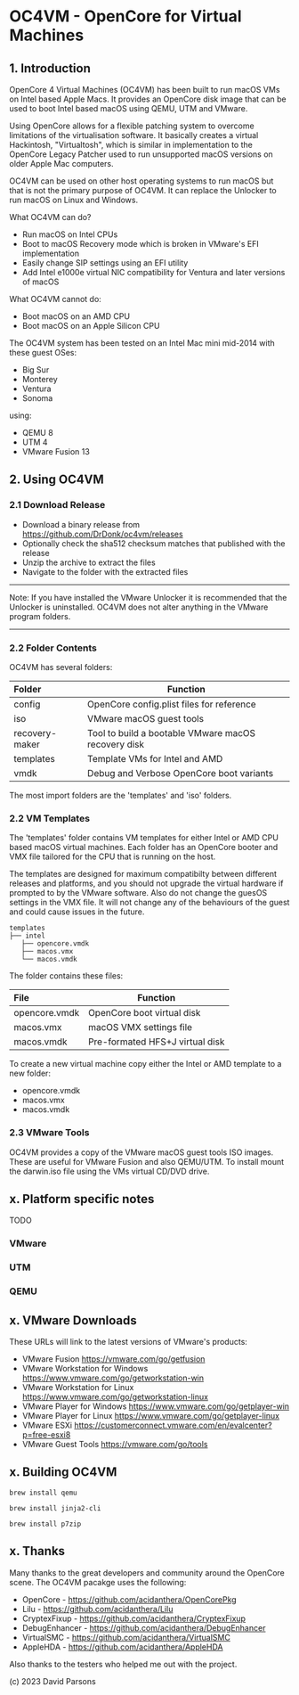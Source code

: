 # OC4VM - OpenCore for Virtual Machines
## 1. Introduction
OpenCore 4 Virtual Machines (OC4VM) has been built to run macOS VMs on Intel based Apple Macs. It provides an OpenCore 
disk image that can be used to boot Intel based macOS using QEMU, UTM and VMware.

Using OpenCore allows for a flexible patching system to overcome limitations of the virtualisation software. It 
basically creates a virtual Hackintosh, "Virtualtosh", which is similar in implementation to the OpenCore Legacy Patcher
used to run unsupported macOS versions on older Apple Mac computers.

OC4VM can be used on other host operating systems to run macOS but that is not the primary purpose of OC4VM. It can 
replace the Unlocker to run macOS on Linux and Windows.

What OC4VM can do?
* Run macOS on Intel CPUs
* Boot to macOS Recovery mode which is broken in VMware's EFI implementation
* Easily change SIP settings using an EFI utility
* Add Intel e1000e virtual NIC compatibility for Ventura and later versions of macOS

What OC4VM cannot do:
* Boot macOS on an AMD CPU
* Boot macOS on an Apple Silicon CPU

The OC4VM system has been tested on an Intel Mac mini mid-2014 with these guest OSes:
* Big Sur
* Monterey
* Ventura
* Sonoma

using:
* QEMU 8
* UTM 4
* VMware Fusion 13


## 2. Using OC4VM
### 2.1 Download Release

* Download a binary release from https://github.com/DrDonk/oc4vm/releases
* Optionally check the sha512 checksum matches that published with the release
* Unzip the archive to extract the files
* Navigate to the folder with the extracted files

***
Note:
If you have installed the VMware Unlocker it is recommended that the Unlocker is uninstalled. OC4VM does 
not alter anything in the VMware program folders.
***

### 2.2 Folder Contents

OC4VM has several folders:

| Folder         | Function                                            |
|:---------------|-----------------------------------------------------|
| config         | OpenCore config.plist files for reference           |
| iso            | VMware macOS guest tools                            |
| recovery-maker | Tool to build a bootable VMware macOS recovery disk |
| templates      | Template VMs for Intel and AMD                      |
| vmdk           | Debug and Verbose OpenCore boot variants            |

The most import folders are the 'templates' and 'iso' folders. 

### 2.2 VM Templates
The 'templates' folder contains VM templates for either Intel or AMD CPU based macOS virtual machines. 
Each folder has an OpenCore booter and VMX file tailored for the CPU that is running on the host.

The templates are designed for maximum compatibilty between different releases and platforms, and you should not 
upgrade the virtual hardware if prompted to by the VMware software. Also do not change the guesOS settings in the 
VMX file. It will not change any of the behaviours of the guest and could cause issues in the future.

```
templates
├── intel
   ├── opencore.vmdk
   ├── macos.vmx
   └── macos.vmdk

```
The folder contains these files:

| File          | Function                        |
|:--------------|---------------------------------|
| opencore.vmdk | OpenCore boot virtual disk      |
| macos.vmx     | macOS VMX settings file         |
| macos.vmdk    | Pre-formated HFS+J virtual disk |

To create a new virtual machine copy either the Intel or AMD template to a new folder:

* opencore.vmdk
* macos.vmx
* macos.vmdk

### 2.3 VMware Tools
OC4VM provides a copy of the VMware macOS guest tools ISO images. These are useful for VMware Fusion and also QEMU/UTM.
To install mount the darwin.iso file using the VMs virtual CD/DVD drive.

## x. Platform specific notes

TODO
### VMware
### UTM
### QEMU

## x. VMware Downloads
These URLs will link to the latest versions of VMware's products:

* VMware Fusion https://vmware.com/go/getfusion
* VMware Workstation for Windows https://www.vmware.com/go/getworkstation-win
* VMware Workstation for Linux https://www.vmware.com/go/getworkstation-linux
* VMware Player for Windows https://www.vmware.com/go/getplayer-win
* VMware Player for Linux https://www.vmware.com/go/getplayer-linux
* VMware ESXi https://customerconnect.vmware.com/en/evalcenter?p=free-esxi8
* VMware Guest Tools https://vmware.com/go/tools

## x. Building OC4VM
```brew install qemu```

```brew install jinja2-cli```

```brew install p7zip```

## x. Thanks

Many thanks to the great developers and community around the OpenCore scene. The OC4VM pacakge uses the following:

* OpenCore - https://github.com/acidanthera/OpenCorePkg
* Lilu - https://github.com/acidanthera/Lilu
* CryptexFixup - https://github.com/acidanthera/CryptexFixup
* DebugEnhancer - https://github.com/acidanthera/DebugEnhancer
* VirtualSMC - https://github.com/acidanthera/VirtualSMC
* AppleHDA - https://github.com/acidanthera/AppleHDA

Also thanks to the testers who helped me out with the project.

(c) 2023 David Parsons


